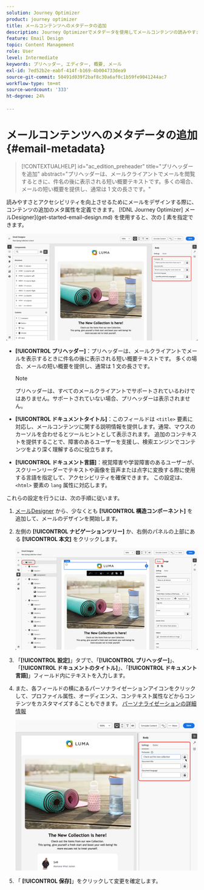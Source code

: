 ```yaml
---
solution: Journey Optimizer
product: journey optimizer
title: メールコンテンツへのメタデータの追加
description: Journey Optimizerでメタデータを使用してメールコンテンツの読みやすさとアクセシビリティを向上させる方法について説明します
feature: Email Design
topic: Content Management
role: User
level: Intermediate
keywords: プリヘッダー, エディター, 概要, メール
exl-id: 7ed52b2e-eabf-414f-b169-4b004733dea9
source-git-commit: 50491d039f2baf8c30a6af0c1b59fe9041244ac7
workflow-type: tm+mt
source-wordcount: '333'
ht-degree: 24%

---
```


# メールコンテンツへのメタデータの追加 {#email-metadata}

>[!CONTEXTUALHELP]
>id="ac_edition_preheader"
>title="プリヘッダーを追加"
>abstract="プリヘッダーは、メールクライアントでメールを閲覧するときに、件名の後に表示される短い概要テキストです。多くの場合、メールの短い概要を提供し、通常は 1 文の長さです。"

読みやすさとアクセシビリティを向上させるためにメールをデザインする際に、コンテンツの追加のメタ属性を定義できます。 [!DNL Journey Optimizer] メールDesigner](get-started-email-design.md) を使用すると、次の [ 素を指定できます。

![](assets/email_body_settings_ex.png)

* **[!UICONTROL プリヘッダー]**：プリヘッダーは、メールクライアントでメールを表示するときに件名の後に表示される短い概要テキストです。 多くの場合、メールの短い概要を提供し、通常は 1 文の長さです。

  >[!NOTE]
  >
  >プリヘッダーは、すべてのメールクライアントでサポートされているわけではありません。サポートされていない場合、プリヘッダーは表示されません。

* **[!UICONTROL ドキュメントタイトル]**：このフィールドは `<title>` 要素に対応し、メールコンテンツに関する説明情報を提供します。通常、マウスのカーソルを合わせるとツールヒントとして表示されます。 追加のコンテキストを提供することで、障害のあるユーザーを支援し、検索エンジンでコンテンツをより深く理解するのに役立ちます。

* **[!UICONTROL ドキュメント言語]**：視覚障害や学習障害のあるユーザーが、スクリーンリーダーでテキストや画像を音声または点字に変換する際に使用する言語を指定して、アクセシビリティを確保できます。 この設定は、`<html>` 要素の `lang` 属性に対応します。

これらの設定を行うには、次の手順に従います。

1. [ メールDesigner](content-from-scratch.md) から、少なくとも **[!UICONTROL 構造コンポーネント]** を追加して、メールのデザインを開始します。

1. 左側の **[!UICONTROL ナビゲーションツリー]** か、右側のパネルの上部にある **[!UICONTROL 本文]** をクリックします。

   ![](assets/email_body.png)

1. 「**[!UICONTROL 設定]**」タブで、「**[!UICONTROL プリヘッダー]**」、「**[!UICONTROL ドキュメントのタイトル]**」、「**[!UICONTROL ドキュメント言語]**」フィールド内にテキストを入力します。

1. また、各フィールドの横にあるパーソナライゼーションアイコンをクリックして、プロファイル属性、オーディエンス、コンテキスト属性などからコンテンツをカスタマイズすることもできます。 [ パーソナライゼーションの詳細情報 ](../personalization/personalization-build-expressions.md)

   ![](assets/email_body_settings.png)

1. 「 **[!UICONTROL 保存]**」をクリックして変更を確定します。